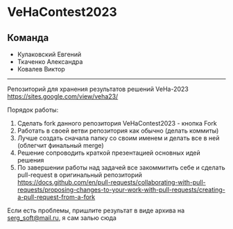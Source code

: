 # VeHaContest2023
## Команда

* Кулаковский Евгений
* Ткаченко Александра
* Ковалев Виктор
---
Репозиторий для хранения результатов решений VeHa-2023 https://sites.google.com/view/veha23/

Порядок работы: 

1. Сделать fork данного репозитория VeHaContest2023 - кнопка Fork
2. Работать в своей ветви репозитория как обычно (делать коммиты)
3. Лучше создать сначала папку со своим именем и делать все в ней (облегчит финальный merge)
4. Решение сопроводить краткой презентацией основных идей решения 
5. По завершении работы над задачей все закоммитить себе и сделать pull-request в оригинальный репозиторий
https://docs.github.com/en/pull-requests/collaborating-with-pull-requests/proposing-changes-to-your-work-with-pull-requests/creating-a-pull-request-from-a-fork

Если есть проблемы, пришлите результат в виде архива на serg_soft@mail.ru, я сам залью сюда
